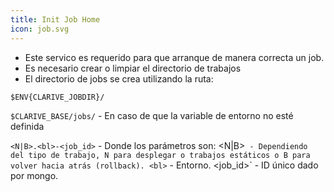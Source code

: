 ```yaml
---
title: Init Job Home
icon: job.svg
---
```

* Este servico es requerido para que arranque de manera correcta un job.
* Es necesario crear o limpiar el directorio de trabajos
* El directorio de jobs se crea utilizando la ruta:

`$ENV{CLARIVE_JOBDIR}/`

`$CLARIVE_BASE/jobs/` - En caso de que la variable de entorno no esté definida

`<N|B>.<bl>-<job_id>` - Donde los parámetros son:
     <N|B>` - Dependiendo del tipo de trabajo, N para desplegar o trabajos estáticos o B para volver hacia atrás (rollback).
     <bl>` -  Entorno.
     <job_id>` - ID único dado por mongo.

